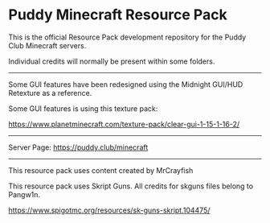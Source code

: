 # Puddy Minecraft Resource Pack

This is the official Resource Pack development repository for the Puddy Club Minecraft servers.

Individual credits will normally be present within some folders.

<hr/>

Some GUI features have been redesigned using the Midnight GUI/HUD Retexture as a reference.

Some GUI features is using this texture pack:

https://www.planetminecraft.com/texture-pack/clear-gui-1-15-1-16-2/

<hr/>

Server Page: https://puddy.club/minecraft

<hr/>

This resource pack uses content created by MrCrayfish

This resource pack uses Skript Guns. All credits for skguns files belong to Pangw1n.

https://www.spigotmc.org/resources/sk-guns-skript.104475/